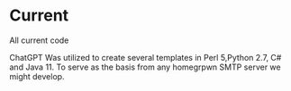 # Current
All current code

ChatGPT Was utilized to create several templates in Perl 5,Python 2.7, C# and Java 11. To serve as the basis from
any homegrpwn SMTP server we might develop.
